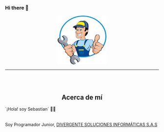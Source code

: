 ### Hi there 👋

<p align="center">
  <img width="160" height="160" src="/img/mecanico.jfif"><br><hr><br><br>
      <h2 align="center">Acerca de mí</h2>
    `¡Hola! soy Sebastian` 👨‍💻<br><br><br>
    Soy Programador Junior,  <a href="https://www.instagram.com/divergentesi/" rel="nofollow"> DIVERGENTE SOLUCIONES INFORMÁTICAS S.A.S </a> 
</p>



<!--
**SHR1404091/SHR1404091** is a ✨ _special_ ✨ repository because its `README.md` (this file) appears on your GitHub profile.

Here are some ideas to get you started:

- 🔭 I’m currently working on ...
- 🌱 I’m currently learning ...
- 👯 I’m looking to collaborate on ...
- 🤔 I’m looking for help with ...
- 💬 Ask me about ...
- 📫 How to reach me: ...
- 😄 Pronouns: ...
- ⚡ Fun fact: ...
-->

